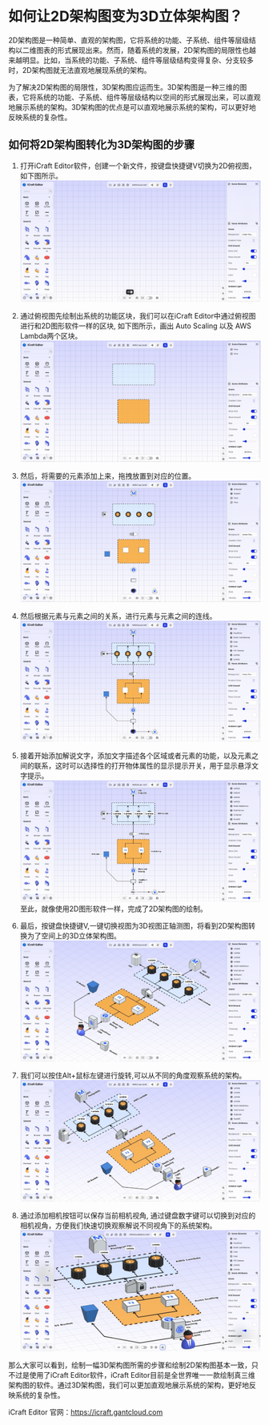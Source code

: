 
# 如何让2D架构图变为3D立体架构图？
2D架构图是一种简单、直观的架构图，它将系统的功能、子系统、组件等层级结构以二维图表的形式展现出来。然而，随着系统的发展，2D架构图的局限性也越来越明显。比如，当系统的功能、子系统、组件等层级结构变得复杂、分支较多时，2D架构图就无法直观地展现系统的架构。

为了解决2D架构图的局限性，3D架构图应运而生。3D架构图是一种三维的图表，它将系统的功能、子系统、组件等层级结构以空间的形式展现出来，可以直观地展示系统的架构。3D架构图的优点是可以直观地展示系统的架构，可以更好地反映系统的复杂性。

## 如何将2D架构图转化为3D架构图的步骤

1. 打开iCraft Editor软件，创建一个新文件，按键盘快捷键V切换为2D俯视图，如下图所示。
![](../public/blog/2d-3d/1.jpg)

2. 通过俯视图先绘制出系统的功能区块，我们可以在iCraft Editor中通过俯视图进行和2D图形软件一样的区块, 如下图所示，画出 Auto Scaling 以及 AWS Lambda两个区块。
![](../public/blog/2d-3d/2.jpg)

3. 然后，将需要的元素添加上来，拖拽放置到对应的位置。
![](../public/blog/2d-3d/3.jpg)

4. 然后根据元素与元素之间的关系，进行元素与元素之间的连线。
![](../public/blog/2d-3d/4.jpg)

5. 接着开始添加解说文字，添加文字描述各个区域或者元素的功能，以及元素之间的联系，这时可以选择性的打开物体属性的显示提示开关，用于显示悬浮文字提示。
![](../public/blog/2d-3d/5.jpg)
至此，就像使用2D图形软件一样，完成了2D架构图的绘制。

6. 最后，按键盘快捷键V,一键切换视图为3D视图正轴测图，将看到2D架构图转换为了空间上的3D立体架构图。
![](../public/blog/2d-3d/6.jpg)

7. 我们可以按住Alt+鼠标左键进行旋转,可以从不同的角度观察系统的架构。
![](../public/blog/2d-3d/7.jpg)

8. 通过添加相机按钮可以保存当前相机视角, 通过键盘数字键可以切换到对应的相机视角，方便我们快速切换观察解说不同视角下的系统架构。
![](../public/blog/2d-3d/8.jpg)

那么大家可以看到，绘制一幅3D架构图所需的步骤和绘制2D架构图基本一致，只不过是使用了iCraft Editor软件，iCraft Editor目前是全世界唯一一款绘制真三维架构图的软件。通过3D架构图，我们可以更加直观地展示系统的架构，更好地反映系统的复杂性。

iCraft Editor 官网：https://icraft.gantcloud.com